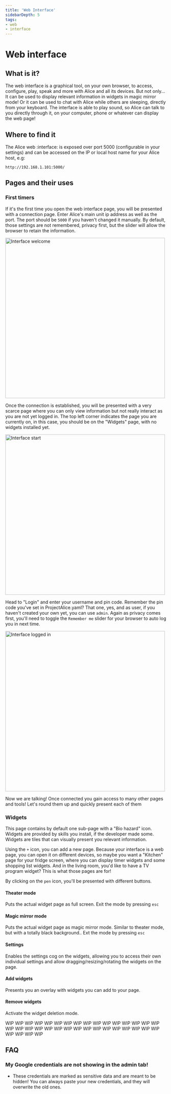 ```yaml
---
title: 'Web Interface'
sidebarDepth: 5
tags:
- web
- interface
---
```


# Web interface

## What is it?
The web interface is a graphical tool, on your own browser, to access, configure, play, speak and more with Alice and all its devices. But not only... It can be used to display relevant information in widgets in magic mirror mode! Or it can be used to chat with Alice while others are sleeping, directly from your keyboard. The interface is able to play sound, so Alice can talk to you directly through it, on your computer, phone or whatever can display the web page!

## Where to find it

The Alice web :interface: is exposed over port 5000 (configurable in your settings) and can be accessed on the IP or local host name for your Alice host, e.g:

`http://192.168.1.101:5000/`

## Pages and their uses

### First timers
If it's the first time you open the web interface page, you will be presented with a connection page. Enter Alice's main unit ip address as well as the port. The port should be `5000` if you haven't changed it manually. By default, those settings are not remembered, privacy first, but the slider will allow the browser to retain the information.

<!--suppress ALL -->
<img style="width: 500px;" alt="Interface welcome" src="/images/webinterface/001.png">

Once the connection is established, you will be presented with a very scarce page where you can only view information but not really interact as you are not yet logged in. The top left corner indicates the page you are currently on, in this case, you should be on the "Widgets" page, with no widgets installed yet.

<img style="width: 500px;" alt="Interface start" src="/images/webinterface/002.png">

Head to "Login" and enter your username and pin code. Remember the pin code you've set in ProjectAlice.yaml? That one, yes, and as user, if you haven't created your own yet, you can use `admin`. Again as privacy comes first, you'll need to toggle the `Remember me` slider for your browser to auto log you in next time.

<img style="width: 500px;" alt="Interface logged in" src="/images/webinterface/003.png">

Now we are talking! Once connected you gain access to many other pages and tools! Let's round them up and quickly present each of them

### Widgets
This page contains by default one sub-page with a "Bio hazard" icon. Widgets are provided by skills you install, if the developer made some. Widgets are tiles that can visually present you relevant information.

Using the `+` icon, you can add a new page. Because your interface is a web page, you can open it on different devices, so maybe you want a "Kitchen" page for your fridge screen, where you can display timer widgets and some shopping list widgets. And in the living room, you'd like to have a TV program widget? This is what those pages are for!

By clicking on the `pen` icon, you'll be presented with different buttons.

#### Theater mode
Puts the actual widget page as full screen. Exit the mode by pressing `esc`

#### Magic mirror mode
Puts the actual widget page as magic mirror mode. Similar to theater mode, but with a totally black background.. Ext the mode by pressing `esc`

#### Settings
Enables the settings cog on the widgets, allowing you to access their own individual settings and allow dragging/resizing/rotating the widgets on the page.

#### Add widgets
Presents you an overlay with widgets you can add to your page. 

#### Remove widgets
Activate the widget deletion mode.


WIP WIP WIP WIP WIP WIP WIP WIP WIP WIP WIP WIP WIP WIP WIP WIP WIP WIP WIP WIP WIP WIP WIP WIP WIP WIP WIP WIP WIP WIP WIP WIP WIP WIP WIP WIP



## FAQ
### My Google credentials are not showing in the admin tab!
- These credentials are marked as sensitive data and are meant to be hidden! You can always paste your new credentials, and they will overwrite the old ones.
